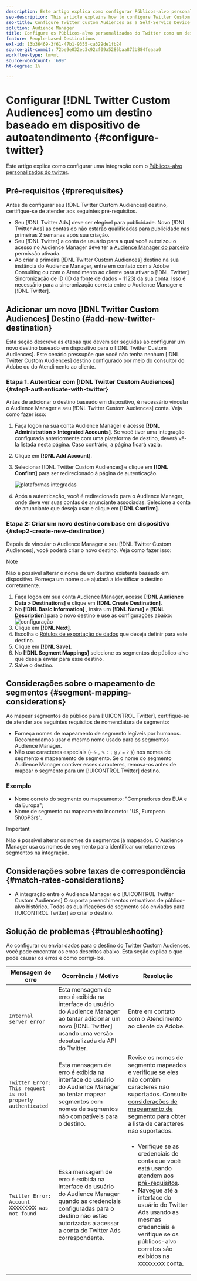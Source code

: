 ```yaml
---
description: Este artigo explica como configurar Públicos-alvo personalizados do Twitter para integrações novas e existentes.
seo-description: This article explains how to configure Twitter Custom Audiences for both new and existing integrations.
seo-title: Configure Twitter Custom Audiences as a Self-Service Device-Based Destination
solution: Audience Manager
title: Configure os Públicos-alvo personalizados do Twitter como um destino autoatendido com base em dispositivo
feature: People-based Destinations
exl-id: 13b36469-3f61-47b1-9355-ca329de1fb24
source-git-commit: 72be9e032ec3c92cf09a5286baa872b884feaaa0
workflow-type: tm+mt
source-wordcount: '699'
ht-degree: 1%

---
```


# Configurar [!DNL Twitter Custom Audiences] como um destino baseado em dispositivo de autoatendimento {#configure-twitter}

Este artigo explica como configurar uma integração com o [Públicos-alvo personalizados do twitter](https://business.twitter.com/en/help/campaign-setup/campaign-targeting/custom-audiences.html).

## Pré-requisitos {#prerequisites}

Antes de configurar seu [!DNL Twitter Custom Audiences] destino, certifique-se de atender aos seguintes pré-requisitos.

* Seu [!DNL Twitter Ads] deve ser elegível para publicidade. Novo [!DNL Twitter Ads] as contas do não estarão qualificadas para publicidade nas primeiras 2 semanas após sua criação.
* Seu [!DNL Twitter] a conta de usuário para a qual você autorizou o acesso no Audience Manager deve ter a [Audience Manager do parceiro](https://business.twitter.com/en/help/troubleshooting/multi-user-login-faq.html#accesslevels) permissão ativada.
* Ao criar a primeira [!DNL Twitter Custom Audiences] destino na sua instância do Audience Manager, entre em contato com a Adobe Consulting ou com o Atendimento ao cliente para ativar o [!DNL Twitter] Sincronização de ID (ID da fonte de dados = 1123) da sua conta. Isso é necessário para a sincronização correta entre o Audience Manager e [!DNL Twitter].

## Adicionar um novo [!DNL Twitter Custom Audiences] Destino {#add-new-twitter-destination}

Esta seção descreve as etapas que devem ser seguidas ao configurar um novo destino baseado em dispositivo para o [!DNL Twitter Custom Audiences]. Este cenário pressupõe que você não tenha nenhum [!DNL Twitter Custom Audiences] destino configurado por meio do consultor do Adobe ou do Atendimento ao cliente.

### Etapa 1. Autenticar com [!DNL Twitter Custom Audiences] {#step1-authenticate-with-twitter}

Antes de adicionar o destino baseado em dispositivo, é necessário vincular o Audience Manager e seu [!DNL Twitter Custom Audiences] conta. Veja como fazer isso:

1. Faça logon na sua conta Audience Manager e acesse **[!DNL Administration > Integrated Accounts]**. Se você tiver uma integração configurada anteriormente com uma plataforma de destino, deverá vê-la listada nesta página. Caso contrário, a página ficará vazia.
1. Clique em **[!DNL Add Account]**.
1. Selecionar [!DNL Twitter Custom Audiences] e clique em **[!DNL Confirm]** para ser redirecionado à página de autenticação.

   ![plataformas integradas](assets/dbd-integrated-platforms.png)

1. Após a autenticação, você é redirecionado para o Audience Manager, onde deve ver suas contas de anunciante associadas. Selecione a conta de anunciante que deseja usar e clique em **[!DNL Confirm]**.

### Etapa 2: Criar um novo destino com base em dispositivo {#step2-create-new-destination}

Depois de vincular o Audience Manager e seu [!DNL Twitter Custom Audiences], você poderá criar o novo destino. Veja como fazer isso:

>[!NOTE]
>
>Não é possível alterar o nome de um destino existente baseado em dispositivo. Forneça um nome que ajudará a identificar o destino corretamente.

1. Faça logon em sua conta Audience Manager, acesse **[!DNL Audience Data > Destinations]** e clique em **[!DNL Create Destination]**.
1. No **[!DNL Basic Information]** , insira um **[!DNL Name]** e **[!DNL Description]** para o novo destino e use as configurações abaixo: ![configuração](assets/dbd-new-basic.png)
1. Clique em **[!DNL Next]**.
1. Escolha o [Rótulos de exportação de dados](/help/using/features/data-export-controls.md#controls-labels) que deseja definir para este destino.
1. Clique em **[!DNL Save]**.
1. No **[!DNL Segment Mappings]** selecione os segmentos de público-alvo que deseja enviar para esse destino.
1. Salve o destino.

## Considerações sobre o mapeamento de segmentos {#segment-mapping-considerations}

Ao mapear segmentos de público para [!UICONTROL Twitter], certifique-se de atender aos seguintes requisitos de nomenclatura de segmento:

* Forneça nomes de mapeamento de segmento legíveis por humanos. Recomendamos usar o mesmo nome usado para os segmentos Audience Manager.
* Não use caracteres especiais (`+` `&` `,` `%` `:` `;` `@` `/` `=` `?` `$`) nos nomes de segmento e mapeamento de segmento. Se o nome do segmento Audience Manager contiver esses caracteres, remova-os antes de mapear o segmento para um [!UICONTROL Twitter] destino.

### Exemplo

* Nome correto do segmento ou mapeamento: &quot;Compradores dos EUA e da Europa&quot;;
* Nome de segmento ou mapeamento incorreto: &quot;US, European 5h0pP3rs&quot;.

>[!IMPORTANT]
>
>Não é possível alterar os nomes de segmentos já mapeados. O Audience Manager usa os nomes de segmento para identificar corretamente os segmentos na integração.

## Considerações sobre taxas de correspondência {#match-rates-considerations}

* A integração entre o Audience Manager e o [!UICONTROL Twitter Custom Audiences] O suporta preenchimentos retroativos de público-alvo histórico. Todas as qualificações do segmento são enviadas para [!UICONTROL Twitter] ao criar o destino.

## Solução de problemas {#troubleshooting}

Ao configurar ou enviar dados para o destino do Twitter Custom Audiences, você pode encontrar os erros descritos abaixo. Esta seção explica o que pode causar os erros e como corrigi-los.

| Mensagem de erro | Ocorrência / Motivo | Resolução |
|---|---|---|
| `Internal server error` | Esta mensagem de erro é exibida na interface do usuário do Audience Manager ao tentar adicionar um novo [!DNL Twitter] usando uma versão desatualizada da API do Twitter. | Entre em contato com o Atendimento ao cliente da Adobe. |
| `Twitter Error: This request is not properly authenticated` | Esta mensagem de erro é exibida na interface do usuário do Audience Manager ao tentar mapear segmentos com nomes de segmentos não compatíveis para o destino. | Revise os nomes de segmento mapeados e verifique se eles não contêm caracteres não suportados. Consulte [considerações de mapeamento de segmento](#segment-mapping-considerations) para obter a lista de caracteres não suportados. |
| `Twitter Error: Account XXXXXXXXX was not found` | Essa mensagem de erro é exibida na interface do usuário do Audience Manager quando as credenciais configuradas para o destino não estão autorizadas a acessar a conta do Twitter Ads correspondente. | <ul><li>Verifique se as credenciais de conta que você está usando atendem aos [pré-requisitos](#prerequisites).</li><li>Navegue até a interface do usuário do Twitter Ads usando as mesmas credenciais e verifique se os públicos-alvo corretos são exibidos na `XXXXXXXXX` conta. </li></ul> |